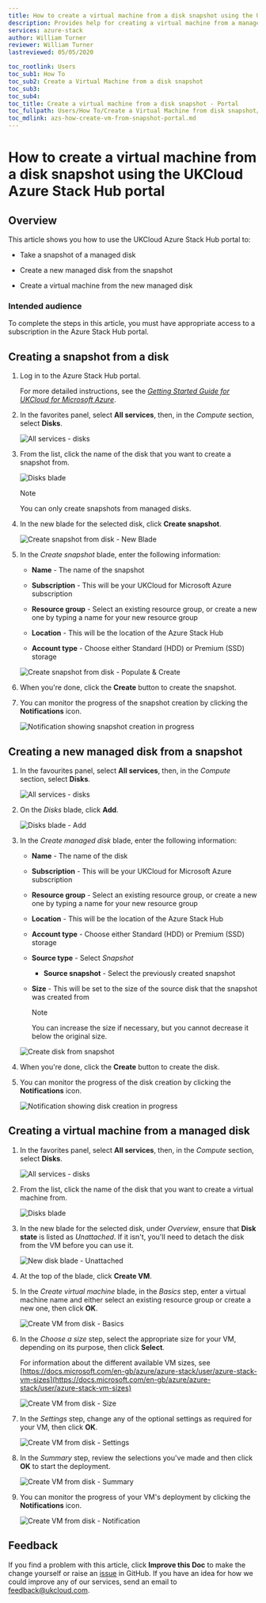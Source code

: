 ```yaml
---
title: How to create a virtual machine from a disk snapshot using the UKCloud Azure Stack Hub portal
description: Provides help for creating a virtual machine from a managed disk snapshot using the portal on UKCloud for Microsoft Azure
services: azure-stack
author: William Turner
reviewer: William Turner
lastreviewed: 05/05/2020

toc_rootlink: Users
toc_sub1: How To
toc_sub2: Create a Virtual Machine from a disk snapshot
toc_sub3:
toc_sub4:
toc_title: Create a virtual machine from a disk snapshot - Portal
toc_fullpath: Users/How To/Create a Virtual Machine from disk snapshot/azs-how-create-vm-from-snapshot-portal.md
toc_mdlink: azs-how-create-vm-from-snapshot-portal.md
---
```


# How to create a virtual machine from a disk snapshot using the UKCloud Azure Stack Hub portal

## Overview

This article shows you how to use the UKCloud Azure Stack Hub portal to:

* Take a snapshot of a managed disk

* Create a new managed disk from the snapshot

* Create a virtual machine from the new managed disk

### Intended audience

To complete the steps in this article, you must have appropriate access to a subscription in the Azure Stack Hub portal.

## Creating a snapshot from a disk

1. Log in to the Azure Stack Hub portal.

    For more detailed instructions, see the [*Getting Started Guide for UKCloud for Microsoft Azure*](azs-gs.md).

2. In the favorites panel, select **All services**, then, in the *Compute* section, select **Disks**.

    ![All services - disks](images/azs-browser-allservices-disks.png)

3. From the list, click the name of the disk that you want to create a snapshot from.

    ![Disks blade](images/azs-browser-disks-list.png)

    > [!NOTE]
    > You can only create snapshots from managed disks.

4. In the new blade for the selected disk, click **Create snapshot**.

    ![Create snapshot from disk - New Blade](images/azs-create-snapshot-disk.png)

5. In the *Create snapshot* blade, enter the following information:

    - **Name** - The name of the snapshot

    - **Subscription** - This will be your UKCloud for Microsoft Azure subscription

    - **Resource group** - Select an existing resource group, or create a new one by typing a name for your new resource group

    - **Location** - This will be the location of the Azure Stack Hub

    - **Account type** - Choose either Standard (HDD) or Premium (SSD) storage

    ![Create snapshot from disk - Populate & Create](images/azs-browser-create-snapshot.png)

6. When you're done, click the **Create** button to create the snapshot.

7. You can monitor the progress of the snapshot creation by clicking the **Notifications** icon.

    ![Notification showing snapshot creation in progress](images/azs-browser-create-snapshot-progress.png)

## Creating a new managed disk from a snapshot

1. In the favourites panel, select **All services**, then, in the *Compute* section, select **Disks**.

    ![All services - disks](images/azs-browser-allservices-disks.png)

2. On the *Disks* blade, click **Add**.

    ![Disks blade - Add](images/azs-browser-disks-list-add.png)

3. In the *Create managed disk* blade, enter the following information:

    - **Name** - The name of the disk

    - **Subscription** - This will be your UKCloud for Microsoft Azure subscription

    - **Resource group** - Select an existing resource group, or create a new one by typing a name for your new resource group

    - **Location** - This will be the location of the Azure Stack Hub

    - **Account type** - Choose either Standard (HDD) or Premium (SSD) storage

    - **Source type** - Select *Snapshot*

        - **Source snapshot** - Select the previously created snapshot

    - **Size** - This will be set to the size of the source disk that the snapshot was created from

        > [!NOTE]
        > You can increase the size if necessary, but you cannot decrease it below the original size.

    ![Create disk from snapshot](images/azs-browser-create-disk-from-snapshot.png)

4. When you're done, click the **Create** button to create the disk.

5. You can monitor the progress of the disk creation by clicking the **Notifications** icon.

    ![Notification showing disk creation in progress](images/azs-browser-create-disk-from-snapshot-progress.png)

## Creating a virtual machine from a managed disk

1. In the favorites panel, select **All services**, then, in the *Compute* section, select **Disks**.

    ![All services - disks](images/azs-browser-allservices-disks.png)

2. From the list, click the name of the disk that you want to create a virtual machine from.

    ![Disks blade](images/azs-browser-disks-list.png)

3. In the new blade for the selected disk, under *Overview*, ensure that **Disk state** is listed as *Unattached*. If it isn't, you'll need to detach the disk from the VM before you can use it.

    ![New disk blade - Unattached](images/azs-browser-disk-unattached.png)

4. At the top of the blade, click **Create VM**.

5. In the *Create virtual machine* blade, in the *Basics* step, enter a virtual machine name and either select an existing resource group or create a new one, then click **OK**.

    ![Create VM from disk - Basics](images/azs-browser-disk-vm-basics.png)

6. In the *Choose a size* step, select the appropriate size for your VM, depending on its purpose, then click **Select**.

    For information about the different available VM sizes, see [https://docs.microsoft.com/en-gb/azure/azure-stack/user/azure-stack-vm-sizes](https://docs.microsoft.com/en-gb/azure/azure-stack/user/azure-stack-vm-sizes)

    ![Create VM from disk - Size](images/azs-browser-disk-vm-size.png)

7. In the *Settings* step, change any of the optional settings as required for your VM, then click **OK**.

    ![Create VM from disk - Settings](images/azs-browser-disk-vm-settings.png)

8. In the *Summary* step, review the selections you've made and then click **OK** to start the deployment.

    ![Create VM from disk - Summary](images/azs-browser-disk-vm-summary.png)

9. You can monitor the progress of your VM's deployment by clicking the **Notifications** icon.

    ![Create VM from disk - Notification](images/azs-browser-disk-vm-notification.png)

## Feedback

If you find a problem with this article, click **Improve this Doc** to make the change yourself or raise an [issue](https://github.com/UKCloud/documentation/issues) in GitHub. If you have an idea for how we could improve any of our services, send an email to <feedback@ukcloud.com>.
